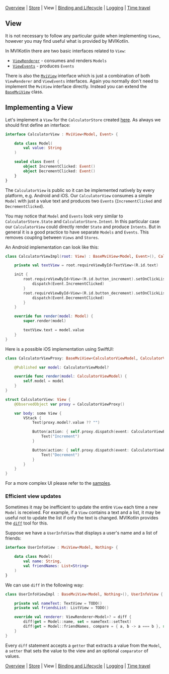 [Overview](index.md) | [Store](store.md) | View | [Binding and Lifecycle](binding_and_lifecycle.md) | [Logging](logging.md) | [Time travel](time_travel.md)

## View

It is not necessary to follow any particular guide when implementing `Views`, however you may find useful what is provided by MVIKotlin.

In MVIKotlin there are two basic interfaces related to `View`:
- [`ViewRenderer`](https://github.com/arkivanov/MVIKotlin/blob/master/mvikotlin/src/commonMain/kotlin/com/arkivanov/mvikotlin/core/view/ViewRenderer.kt) - consumes and renders `Models`
- [`ViewEvents`](https://github.com/arkivanov/MVIKotlin/blob/master/mvikotlin/src/commonMain/kotlin/com/arkivanov/mvikotlin/core/view/ViewEvents.kt) - produces `Events`

There is also the [`MviView`](https://github.com/arkivanov/MVIKotlin/blob/master/mvikotlin/src/commonMain/kotlin/com/arkivanov/mvikotlin/core/view/MviView.kt) interface which is just a combination of both `ViewRenderer` and `ViewEvents` interfaces. Again you normally don't need to implement the `MviView` interface directly. Instead you can extend the [`BaseMviView`](https://github.com/arkivanov/MVIKotlin/blob/master/mvikotlin/src/commonMain/kotlin/com/arkivanov/mvikotlin/core/view/AbstractMviView.kt) class.

## Implementing a View

Let's implement a `View` for the `CalculatorStore` created [here](store.md). As always we should first define an interface:

```kotlin
interface CalculatorView : MviView<Model, Event> {

    data class Model(
        val value: String
    )

    sealed class Event {
        object IncrementClicked: Event()
        object DecrementClicked: Event()
    }
}
```

The `CalculatorView` is public so it can be implemented natively by every platform, e.g. Android and iOS. Our `CalculatorView` consumes a simple `Model` with just a value text and produces two `Events` (`IncrementClicked` and `DecrementClicked`).

You may notice that `Model` and `Events` look very similar to `CalculatorStore.State` and `CalculatorStore.Intent`. In this particular case our `CalculatorView` could directly render `State` and produce `Intents`. But in general it is a good practice to have separate `Models` and `Events`. This removes coupling between `Views` and `Stores`.

An Android implementation can look like this:

```kotlin
class CalculatorViewImpl(root: View) : BaseMviView<Model, Event>(), CalculatorView {

    private val textView = root.requireViewById<TextView>(R.id.text)

    init {
        root.requireViewById<View>(R.id.button_increment).setOnClickListener {
            dispatch(Event.IncrementClicked)
        }
        root.requireViewById<View>(R.id.button_decrement).setOnClickListener {
            dispatch(Event.DecrementClicked)
        }
    }

    override fun render(model: Model) {
        super.render(model)

        textView.text = model.value
    }
}
```

Here is a possible iOS implementation using SwiftUI:

```swift
class CalculatorViewProxy: BaseMviView<CalculatorViewModel, CalculatorViewEvent>, CalculatorView, ObservableObject {

    @Published var model: CalculatorViewModel?

    override func render(model: CalculatorViewModel) {
        self.model = model
    }
}

struct CalculatorView: View {
    @ObservedObject var proxy = CalculatorViewProxy()

    var body: some View {
        VStack {
            Text(proxy.model?.value ?? "")

            Button(action: { self.proxy.dispatch(event: CalculatorViewEvent.IncrementClicked()) }) {
                Text("Increment")
            }

            Button(action: { self.proxy.dispatch(event: CalculatorViewEvent.DecrementClicked()) }) {
                Text("Decrement")
            }
        }
    }
}

```

For a more complex UI please refer to the [samples](https://github.com/arkivanov/MVIKotlin/tree/master/sample).

### Efficient view updates

Sometimes it may be inefficient to update the entire `View` each time a new `Model` is received. For example, if a `View` contains a text and a list, it may be useful not to update the list if only the text is changed. MVIKotlin provides the [`diff`](https://github.com/arkivanov/MVIKotlin/blob/master/mvikotlin/src/commonMain/kotlin/com/arkivanov/mvikotlin/core/utils/Diff.kt) tool for this.

Suppose we have a `UserInfoView` that displays a user's name and a list of friends:

```kotlin
interface UserInfoView : MviView<Model, Nothing> {

    data class Model(
        val name: String,
        val friendNames: List<String>
    )
}
```

We can use `diff` in the following way:

```kotlin
class UserInfoViewImpl : BaseMviView<Model, Nothing>(), UserInfoView {

    private val nameText: TextView = TODO()
    private val friendsList: ListView = TODO()

    override val renderer: ViewRenderer<Model>? = diff {
        diff(get = Model::name, set = nameText::setText)
        diff(get = Model::friendNames, compare = { a, b -> a === b }, set = friendsList::setItems)
    }
}
```

Every `diff` statement accepts a `getter` that extracts a value from the `Model`, a `setter` that sets the value to the view and an optional `comparator` of values.

[Overview](index.md) | [Store](store.md) | View | [Binding and Lifecycle](binding_and_lifecycle.md) | [Logging](logging.md) | [Time travel](time_travel.md)

